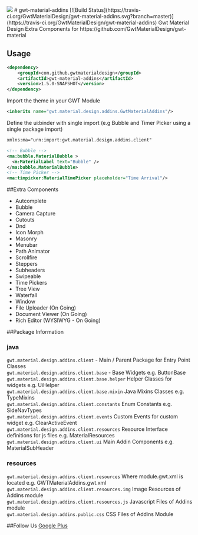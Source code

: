 <img src="http://i.imgur.com/k7iZMbE.png" />
# gwt-material-addins [![Build Status](https://travis-ci.org/GwtMaterialDesign/gwt-material-addins.svg?branch=master)](https://travis-ci.org/GwtMaterialDesign/gwt-material-addins)
Gwt Material Design Extra Components for https://github.com/GwtMaterialDesign/gwt-material <br>

## Usage
```xml
<dependency>
    <groupId>com.github.gwtmaterialdesign</groupId>
    <artifactId>gwt-material-addins</artifactId>
    <version>1.5.0-SNAPSHOT</version>
</dependency>
```

Import the theme in your GWT Module
```xml
<inherits name="gwt.material.design.addins.GwtMaterialAddins"/>
```
Define the ui:binder with single import (e.g Bubble and Timer Picker using a single package import)
```xml
xmlns:ma="urn:import:gwt.material.design.addins.client"

<!-- Bubble -->
<ma:bubble.MaterialBubble >
  <m:MaterialLabel text="Bubble" />
</ma:bubble.MaterialBubble>
<!-- Time Picker -->
<ma:timpicker:MaterialTimePicker placeholder="Time Arrival"/>
```

##Extra Components
<ul>
<li>Autcomplete</li>
<li>Bubble</li>
<li>Camera Capture</li>
<li>Cutouts</li>
<li>Dnd</li>
<li>Icon Morph</li>
<li>Masonry</li>
<li>Menubar</li>
<li>Path Animator</li>
<li>Scrollfire</li>
<li>Steppers</li>
<li>Subheaders</li>
<li>Swipeable</li>
<li>Time Pickers</li>
<li>Tree View</li>
<li>Waterfall</li>
<li>Window</li>
<li>File Uploader (On Going)</li>
<li>Document Viewer (On Going)</li>
<li>Rich Editor (WYSIWYG - On Going) </li> 
</ul>

##Package Information
### java
``` gwt.material.design.addins.client ``` - Main / Parent Package for Entry Point Classes <br/>
``` gwt.material.design.addins.client.base ``` - Base Widgets e.g. ButtonBase <br/>
``` gwt.material.design.addins.client.base.helper ``` Helper Classes for widgets e.g. UiHelper <br/>
``` gwt.material.design.addins.client.base.mixin ``` Java Mixins Classes e.g. TypeMixins <br/>
``` gwt.material.design.addins.client.constants ``` Enum Constants e.g. SideNavTypes <br/>
``` gwt.material.design.addins.client.events ``` Custom Events for custom widget e.g. ClearActiveEvent <br/>
``` gwt.material.design.addins.client.resources ``` Resource Interface definitions for js files e.g. MaterialResources <br/>
``` gwt.material.design.addins.client.ui ``` Main Addin Components e.g. MaterialSubHeader <br/>

### resources
``` gwt.material.design.addins.client.resources ``` Where module.gwt.xml is located e.g. GWTMaterialAddins.gwt.xml <br/>
``` gwt.material.design.addins.client.resources.img ``` Image Resources of Addins module <br/>
``` gwt.material.design.addins.client.resources.js ``` Javascript Files of Addins module <br/>
``` gwt.material.design.addins.public.css ```  CSS Files of Addins Module <br/>

##Follow Us
<a href="https://plus.google.com/u/0/communities/108005250093449814286"> Google Plus</a>
